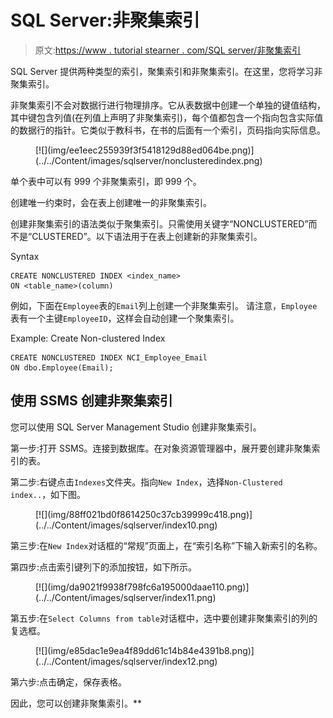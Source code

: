 # SQL Server:非聚集索引

> 原文:[https://www . tutorial stearner . com/SQL server/非聚集索引](https://www.tutorialsteacher.com/sqlserver/nonclustered-index)

SQL Server 提供两种类型的索引，聚集索引和非聚集索引。在这里，您将学习非聚集索引。

非聚集索引不会对数据行进行物理排序。它从表数据中创建一个单独的键值结构，其中键包含列值(在列值上声明了非聚集索引)，每个值都包含一个指向包含实际值的数据行的指针。它类似于教科书，在书的后面有一个索引，页码指向实际信息。

<figure>[![](img/ee1eec255939f3f5418129d88ed064be.png)](../../Content/images/sqlserver/nonclusteredindex.png)</figure>

单个表中可以有 999 个非聚集索引，即 999 个。

创建唯一约束时，会在表上创建唯一的非聚集索引。

创建非聚集索引的语法类似于聚集索引。只需使用关键字“NONCLUSTERED”而不是“CLUSTERED”。以下语法用于在表上创建新的非聚集索引。

Syntax 

```
CREATE NONCLUSTERED INDEX <index_name>
ON <table_name>(column) 
```

例如，下面在`Employee`表的`Email`列上创建一个非聚集索引。 请注意，`Employee`表有一个主键`EmployeeID`，这样会自动创建一个聚集索引。

Example: Create Non-clustered Index 

```
CREATE NONCLUSTERED INDEX NCI_Employee_Email
ON dbo.Employee(Email); 
```

## 使用 SSMS 创建非聚集索引

您可以使用 SQL Server Management Studio 创建非聚集索引。

第一步:打开 SSMS。连接到数据库。在对象资源管理器中，展开要创建非聚集索引的表。

第二步:右键点击`Indexes`文件夹。指向`New Index`，选择`Non-Clustered index..`，如下图。

<figure>[![](img/88ff021bd0f8614250c37cb39999c418.png)](../../Content/images/sqlserver/index10.png)</figure>

第三步:在`New Index`对话框的“常规”页面上，在“索引名称”下输入新索引的名称。

第四步:点击索引键列下的添加按钮，如下所示。

<figure>[![](img/da9021f9938f798fc6a195000daae110.png)](../../Content/images/sqlserver/index11.png)</figure>

第五步:在`Select Columns from table`对话框中，选中要创建非聚集索引的列的复选框。

<figure>[![](img/e85dac1e9ea4f89dd61c14b84e4391b8.png)](../../Content/images/sqlserver/index12.png)</figure>

第六步:点击确定，保存表格。

因此，您可以创建非聚集索引。**